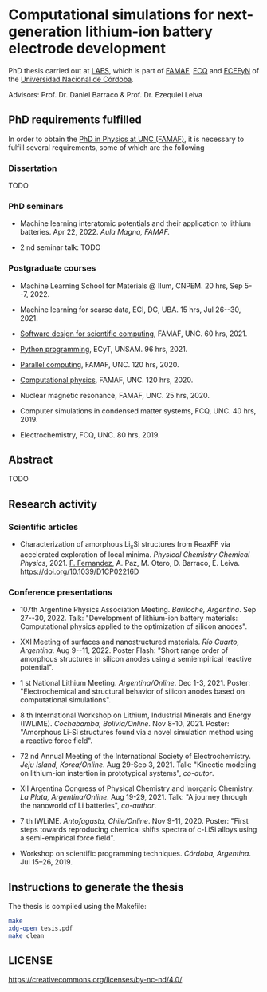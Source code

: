 # Computational simulations for next-generation lithium-ion battery electrode development

PhD thesis carried out at [LAES](http://www.laesunc.com/laes/), which is part of 
[FAMAF](https://www.famaf.unc.edu.ar/), [FCQ](http://www.fcq.unc.edu.ar/) and 
[FCEFyN](https://fcefyn.unc.edu.ar/) of the 
[Universidad Nacional de Córdoba](https://www.unc.edu.ar/).

Advisors: Prof. Dr. Daniel Barraco & Prof. Dr. Ezequiel Leiva


## PhD requirements fulfilled

In order to obtain the [PhD in Physics at UNC (FAMAF)](https://www.famaf.unc.edu.ar/academica/post-grado/doctos/doctorado-en-f%C3%ADsica/), 
it is necessary to fulfill several requirements, some of which are the following

### Dissertation

TODO

### PhD seminars

+ Machine learning interatomic potentials and their application to lithium 
batteries. Apr 22, 2022. _Aula Magna, FAMAF._ 

+ 2 nd seminar talk: TODO

### Postgraduate courses

+ Machine Learning School for Materials @ Ilum, CNPEM. 20 hrs, Sep 5--7, 2022.

+ Machine learning for scarse data, ECI, DC, UBA. 15 hrs, Jul 26--30, 2021.

+ [Software design for scientific computing](https://github.com/leliel12/diseno_sci_sfw), 
FAMAF, UNC. 60 hrs, 2021.

+ [Python programming](https://github.com/python-unsam/Programacion_en_Python_UNSAM),
ECyT, UNSAM. 96 hrs, 2021.

+ [Parallel computing](https://cs.famaf.unc.edu.ar/~nicolasw/Docencia/CP/2020/index.html),
FAMAF, UNC. 120 hrs, 2020.

+ [Computational physics](https://github.com/fernandezfran/fiscomp), FAMAF, UNC. 
120 hrs, 2020.

+ Nuclear magnetic resonance, FAMAF, UNC. 25 hrs, 2020.

+ Computer simulations in condensed matter systems, FCQ, UNC. 40 hrs, 2019.

+ Electrochemistry, FCQ, UNC. 80 hrs, 2019.


## Abstract

TODO


## Research activity

### Scientific articles

+ Characterization of amorphous Li<sub>x</sub>Si structures from ReaxFF via 
accelerated exploration of local minima. _Physical Chemistry Chemical Physics_, 2021. 
<ins>F. Fernandez</ins>, A. Paz, M. Otero, D. Barraco, E. Leiva. 
https://doi.org/10.1039/D1CP02216D


### Conference presentations

+ 107th Argentine Physics Association Meeting. _Bariloche, Argentina_. 
Sep 27--30, 2022. Talk: "Development of lithium-ion battery materials: 
Computational physics applied to the optimization of silicon anodes".

+ XXI Meeting of surfaces and nanostructured materials. _Río Cuarto, Argentina_. 
Aug 9--11, 2022. Poster Flash: "Short range order of amorphous structures in
silicon anodes using a semiempirical reactive potential".

+ 1 st National Lithium Meeting. _Argentina/Online_. Dec 1-3, 2021. Poster: 
"Electrochemical and structural behavior of silicon anodes based on computational 
simulations".

+ 8 th International Workshop on Lithium, Industrial Minerals and Energy (IWLiME).
_Cochabamba, Bolivia/Online_. Nov 8-10, 2021. Poster: "Amorphous Li-Si structures 
found via a novel simulation method using a reactive force field". 

+ 72 nd Annual Meeting of the International Society of Electrochemistry. 
_Jeju Island, Korea/Online_. Aug 29-Sep 3, 2021. Talk: "Kinectic modeling on 
lithium-ion instertion in prototypical systems", _co-autor_.

+ XII Argentina Congress of Physical Chemistry and Inorganic Chemistry. _La 
Plata, Argentina/Online_. Aug 19-29, 2021. Talk: "A journey through the nanoworld 
of Li batteries", _co-author_.

+ 7 th IWLiME. _Antofagasta, Chile/Online_. Nov 9-11, 2020. Poster: "First steps 
towards reproducing chemical shifts spectra of c-LiSi alloys using a 
semi-empirical force field".

+ Workshop on scientific programming techniques. _Córdoba, Argentina_. Jul 15–26, 2019.


## Instructions to generate the thesis

The thesis is compiled using the Makefile:
```bash
make
xdg-open tesis.pdf
make clean
```


## LICENSE

https://creativecommons.org/licenses/by-nc-nd/4.0/
